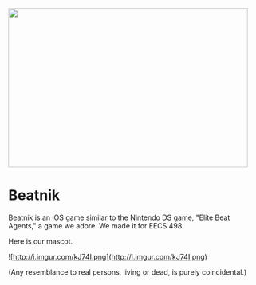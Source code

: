 <img src='http://i.imgur.com/LMVkq.png' width='480' height='320' />

# Beatnik #
Beatnik is an iOS game similar to the Nintendo DS game, "Elite Beat Agents," a game we adore. We made it for EECS 498.

Here is our mascot.

![http://i.imgur.com/kJ74I.png](http://i.imgur.com/kJ74I.png)

(Any resemblance to real persons, living or dead, is purely coincidental.)